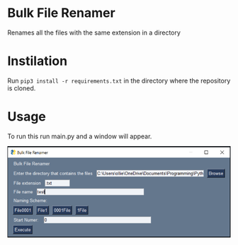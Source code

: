 # Bulk File Renamer
Renames all the files with the same extension in a directory

# Instilation
Run 
`pip3 install -r requirements.txt`
in the directory where the repository is cloned.

# Usage
To run this run main.py and a window will appear.

<img src='example.png'>
